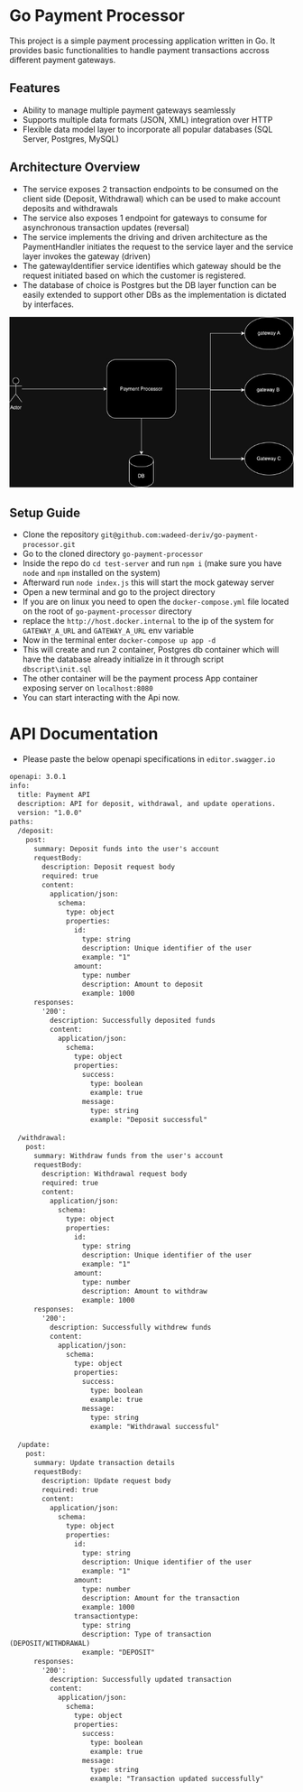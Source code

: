 # Go Payment Processor

This project is a simple payment processing application written in Go. It provides basic functionalities to handle payment transactions accross different payment gateways.

## Features

- Ability to manage multiple payment gateways seamlessly
- Supports multiple data formats (JSON, XML) integration over HTTP
- Flexible data model layer to incorporate all popular databases (SQL Server, Postgres, MySQL)

## Architecture Overview

- The service exposes 2 transaction endpoints to be consumed on the client side (Deposit, Withdrawal) which can be used to make account deposits and withdrawals
- The service also exposes 1 endpoint for gateways to consume for asynchronous transaction updates (reversal)
- The service implements the driving and driven architecture as the PaymentHandler initiates the request to the service layer and the service layer invokes the gateway (driven)
- The gatewayIdentifier service identifies which gateway should be the request initiated based on which the customer is registered.
- The database of choice is Postgres but the DB layer function can be easily extended to support other DBs as the implementation is dictated by interfaces.

![Architecture Overview](architecture.jpg)

## Setup Guide

- Clone the repository `git@github.com:wadeed-deriv/go-payment-processor.git`
- Go to the cloned directory `go-payment-processor`
- Inside the repo do `cd test-server` and run `npm i` (make sure you have `node` and `npm` installed on the system)
- Afterward run `node index.js` this will start the mock gateway server 
- Open a new terminal and go to the project directory 
- If you are on linux you need to open the `docker-compose.yml` file located on the root of `go-payment-processor` directory
- replace the `http://host.docker.internal` to the ip of the system for `GATEWAY_A_URL` and `GATEWAY_A_URL` env variable
- Now in the terminal enter `docker-compose up app -d`
- This will create and run 2 container, Postgres db container which will have the database already initialize in it through script `dbscript\init.sql`
- The other container will be the payment process App container exposing server on `localhost:8080`
- You can start interacting with the Api now. 

# API Documentation

- Please paste the below openapi specifications in `editor.swagger.io` 
```
openapi: 3.0.1
info:
  title: Payment API
  description: API for deposit, withdrawal, and update operations.
  version: "1.0.0"
paths:
  /deposit:
    post:
      summary: Deposit funds into the user's account
      requestBody:
        description: Deposit request body
        required: true
        content:
          application/json:
            schema:
              type: object
              properties:
                id:
                  type: string
                  description: Unique identifier of the user
                  example: "1"
                amount:
                  type: number
                  description: Amount to deposit
                  example: 1000
      responses:
        '200':
          description: Successfully deposited funds
          content:
            application/json:
              schema:
                type: object
                properties:
                  success:
                    type: boolean
                    example: true
                  message:
                    type: string
                    example: "Deposit successful"

  /withdrawal:
    post:
      summary: Withdraw funds from the user's account
      requestBody:
        description: Withdrawal request body
        required: true
        content:
          application/json:
            schema:
              type: object
              properties:
                id:
                  type: string
                  description: Unique identifier of the user
                  example: "1"
                amount:
                  type: number
                  description: Amount to withdraw
                  example: 1000
      responses:
        '200':
          description: Successfully withdrew funds
          content:
            application/json:
              schema:
                type: object
                properties:
                  success:
                    type: boolean
                    example: true
                  message:
                    type: string
                    example: "Withdrawal successful"

  /update:
    post:
      summary: Update transaction details
      requestBody:
        description: Update request body
        required: true
        content:
          application/json:
            schema:
              type: object
              properties:
                id:
                  type: string
                  description: Unique identifier of the user
                  example: "1"
                amount:
                  type: number
                  description: Amount for the transaction
                  example: 1000
                transactiontype:
                  type: string
                  description: Type of transaction (DEPOSIT/WITHDRAWAL)
                  example: "DEPOSIT"
      responses:
        '200':
          description: Successfully updated transaction
          content:
            application/json:
              schema:
                type: object
                properties:
                  success:
                    type: boolean
                    example: true
                  message:
                    type: string
                    example: "Transaction updated successfully"
```
